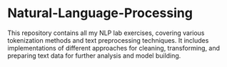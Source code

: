 # Natural-Language-Processing
This repository contains all my NLP lab exercises, covering various tokenization methods and text preprocessing techniques. It includes implementations of different approaches for cleaning, transforming, and preparing text data for further analysis and model building.

